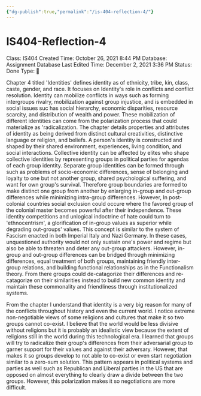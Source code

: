 ```yaml
---
{"dg-publish":true,"permalink":"/is-404-reflection-4/"}
---
```


# IS404-Reflection-4

Class: IS404
Created Time: October 26, 2021 8:44 PM
Database: Assignment Database
Last Edited Time: December 2, 2021 3:36 PM
Status: Done
Type: 📑

Chapter 4 titled 'Identities' defines identity as of ethnicity, tribe, kin, class, caste, gender, and race. It focuses on Identity's role in conflicts and conflict resolution. Identity can mobilize conflicts in ways such as forming intergroups rivalry, mobilization against group injustice, and is embedded in social issues suc has social hierarchy, economic disparities, resource scarcity, and distribution of wealth and power. These mobilization of different identities can come from the polarization process that could materialize as 'radicalization. The chapter details properties and attributes of identity as being derived from distinct cultural creativities, distinctive language or religion, and beliefs. A person's identity is constructed and shaped by their shared environment, experiences, living condition, and social interactions. Collective identity can be affected by elites who shape collective identities by representing groups in political parties for agendas of each group identity. Separate group identities can be formed through such as problems of socio-economic differences, sense of belonging and loyalty to one but not another group, shared psychological suffering, and want for own group's survival. Therefore group boundaries are formed to make distinct one group from another by enlarging in-group and out-group differences while minimizing intra-group differences. However, In post-colonial countries social exclusion could occure where the favored group of the colonial master becomes powerful after their independence. These identity competitions and unlogical indoctrine of hate could turn to 'ethnocentrism', a glorification of in-group values as superior while degrading out-groups' values. This concept is similar to the system of Fascism enacted in both Imperial Italy and Nazi Germany. In these cases, unquestioned authority would not only sustain one's power and regime but also be able to threaten and deter any out-group attackers. However, in-group and out-group differences can be bridged through minimizing differences, equal treatment of both groups, maintaining friendly inter-group relations, and building functional relationships as in the Functionalism theory. From there groups could de-catagorize their differences and re-catagorize on their similarities instead to build new common identity and maintain these commonality and friendliness through institutionalized systems.

From the chapter I understand that identity is a very big reason for many of the conflicts throughout history and even the current world. I notice extreme non-negotiable views of some religions and cultures that make it so two groups cannot co-exist. I believe that the world would be less divisive without religions but it is probably an idealistic view because the extent of religions still in the world during this technological era. I learned that groups will try to radicalize their group's differences from their adversarial group to garner support for their values and against their adversary. However, that makes it so groups develop to not able to co-exist or even start negotiation similar to a zero-sum solution. This pattern appears in political systems and parties as well such as Republican and Liberal parties in the US that are opposed on almost everything to clearly draw a divide between the two groups. However, this polarization makes it so negotiations are more difficult.